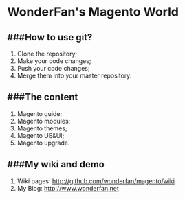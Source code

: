 WonderFan's Magento World
=========================

###How to use git?
--------------
1. Clone the repository;
2. Make your code changes;
3. Push your code changes;
4. Merge them into your master repository.

###The content
-----------
1. Magento guide;
2. Magento modules;
3. Magento themes;
4. Magento UE&UI;
5. Magento upgrade.

###My wiki and demo
----------------
1. Wiki pages:   http://github.com/wonderfan/magento/wiki 
2. My Blog: http://www.wonderfan.net
